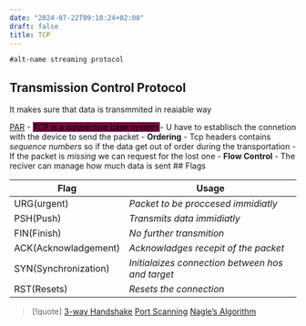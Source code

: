 ```yaml
---
date: "2024-07-22T09:10:24+02:00"
draft: false
title: TCP
---
```


    #alt-name streaming protocol 

## Transmission Control Protocol

It makes sure that data is transmmited in reaiable way

[PAR](/for_later/PAR) -
<mark style="background: #72083D;">TCP is a connection base system
</mark> - U have to establisch the connetion with the device to send the
packet - **Ordering** - Tcp headers contains *sequence numbers* so if
the data get out of order during the transportation - If the packet is
*missing* we can request for the lost one - **Flow Control** - The
reciver can manage how much data is sent ## Flags

| Flag                 | Usage                                            |
|----------------------|--------------------------------------------------|
| URG(urgent)          | *Packet to be proccesed immidiatly*              |
| PSH(Push)            | *Transmits data immidiatly*                      |
| FIN(Finish)          | *No further transmition*                         |
| ACK(Acknowladgement) | *Acknowladges recepit of the packet*             |
| SYN(Synchronization) | *Initialaizes connection between hos and target* |
| RST(Resets)          | *Resets the connection*                          |

> \[!quote\] [3-way Handshake](/for_later/3-way_Handshake)
> [Port Scanning](/for_later/Port_Scanning) [Nagle’s
> Algorithm](/Nagle's_Algorithm)
